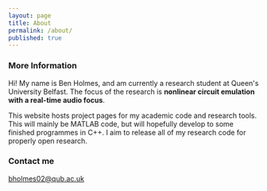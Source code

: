 ```yaml
---
layout: page
title: About
permalink: /about/
published: true
---
```


### More Information

Hi! My name is Ben Holmes, and am currently a research student at Queen's University Belfast. The focus of the research is **nonlinear circuit emulation with a real-time audio focus**.

This website hosts project pages for my academic code and research tools. This will mainly be MATLAB code, but will hopefully develop to some finished programmes in C++. I aim to release all of my research code for properly open research.

### Contact me

[bholmes02@qub.ac.uk](mailto:bholmes02@qub.ac.uk)